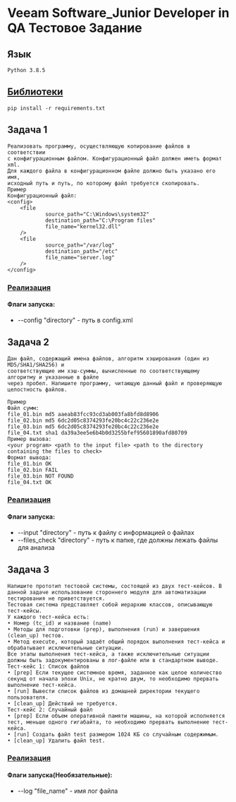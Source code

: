 # Veeam Software_Junior Developer in QA Тестовое Задание

## Язык
    Python 3.8.5

## [Библиотеки](requirements.txt)
    pip install -r requirements.txt

## Задача 1
    Реализовать программу, осуществляющую копирование файлов в соответствии
    с конфигурационным файлом. Конфигурационный файл должен иметь формат xml.
    Для каждого файла в конфигурационном файле должно быть указано его имя,
    исходный путь и путь, по которому файл требуется скопировать.
    Пример
    Конфигурационный файл:
    <config>
        <file
                source_path="C:\Windows\system32"
                destination_path="C:\Program files"
                file_name="kernel32.dll"
        />
        <file
                source_path="/var/log"
                destination_path="/etc"
                file_name="server.log"
        />
    </config>

### [Реализация](1_task)

#### Флаги запуска:
* --config "directory" - путь в config.xml 

## Задача 2
    Дан файл, содержащий имена файлов, алгоритм хэширования (один из MD5/SHA1/SHA256) и 
    соответствующие им хэш-суммы, вычисленные по соответствующему алгоритму и указанные в файле 
    через пробел. Напишите программу, читающую данный файл и проверяющую целостность файлов.
   
    Пример
    Файл сумм:
    file_01.bin md5 aaeab83fcc93cd3ab003fa8bfd8d8906
    file_02.bin md5 6dc2d05c8374293fe20bc4c22c236e2e
    file_03.bin md5 6dc2d05c8374293fe20bc4c22c236e2e
    file_04.txt sha1 da39a3ee5e6b4b0d3255bfef95601890afd80709
    Пример вызова:  
    <your program> <path to the input file> <path to the directory containing the files to check>
    Формат вывода:
    file_01.bin OK
    file_02.bin FAIL
    file_03.bin NOT FOUND
    file_04.txt OK



### [Реализация](2_task)

#### Флаги запуска:
* --input "directory" - путь к файлу с информацией о файлах 
* --files_check "directory" - путь к папке, где должны лежать файлы для анализа

## Задача 3
    Напишите прототип тестовой системы, состоящей из двух тест-кейсов. В данной задаче использование стороннего модуля для автоматизации тестирования не приветствуется.
    Тестовая система представляет собой иерархию классов, описывающую тест-кейсы. 
    У каждого тест-кейса есть:
    • Номер (tc_id) и название (name)
    • Методы для подготовки (prep), выполнения (run) и завершения (clean_up) тестов. 
    • Метод execute, который задаёт общий порядок выполнения тест-кейса и обрабатывает исключительные ситуации. 
    Все этапы выполнения тест-кейса, а также исключительные ситуации должны быть задокументированы в лог-файле или в стандартном выводе.
    Тест-кейс 1: Список файлов
    • [prep] Если текущее системное время, заданное как целое количество секунд от начала эпохи Unix, не кратно двум, то необходимо прервать выполнение тест-кейса.
    • [run] Вывести список файлов из домашней директории текущего пользователя.
    • [clean_up] Действий не требуется.
    Тест-кейс 2: Случайный файл
    • [prep] Если объем оперативной памяти машины, на которой исполняется тест, меньше одного гигабайта, то необходимо прервать выполнение тест-кейса.
    • [run] Создать файл test размером 1024 КБ со случайным содержимым.
    • [clean_up] Удалить файл test.

### [Реализация](3_task)

#### Флаги запуска(Необязательные):
* --log "file_name" - имя лог файла
    

